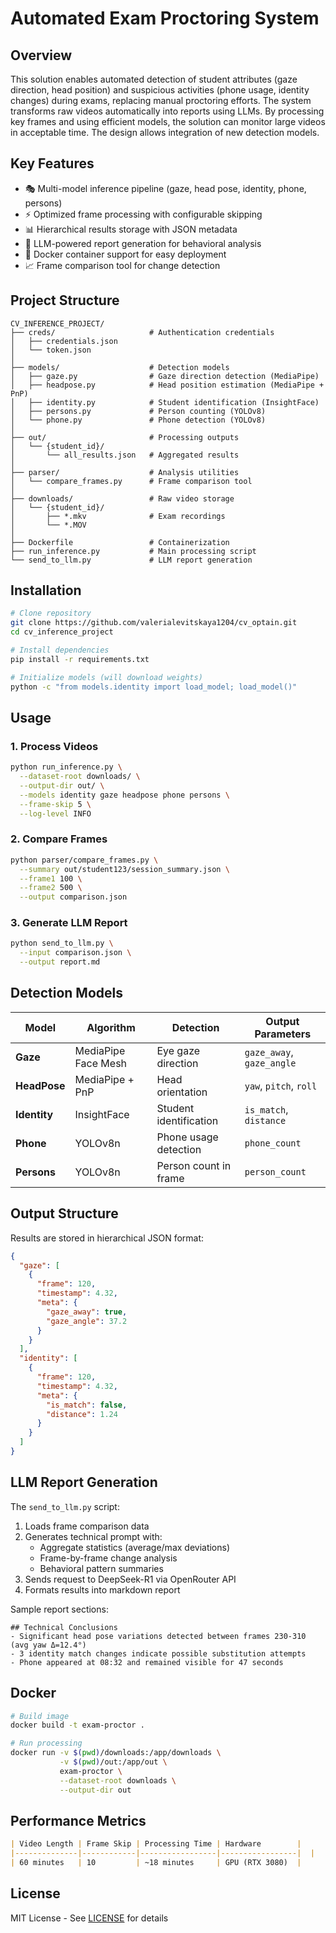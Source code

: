 # Automated Exam Proctoring System

## Overview
This solution enables automated detection of student attributes (gaze direction, head position) and suspicious activities (phone usage, identity changes) during exams, replacing manual proctoring efforts. The system transforms raw videos automatically into reports using LLMs. By processing key frames and using efficient models, the solution can monitor large videos in acceptable time. The design allows integration of new detection models.

## Key Features
- 🎭 Multi-model inference pipeline (gaze, head pose, identity, phone, persons)
- ⚡ Optimized frame processing with configurable skipping
- 📊 Hierarchical results storage with JSON metadata
- 🤖 LLM-powered report generation for behavioral analysis
- 🐳 Docker container support for easy deployment
- 📈 Frame comparison tool for change detection

## Project Structure
```
CV_INFERENCE_PROJECT/
├── creds/                     # Authentication credentials
│   ├── credentials.json
│   └── token.json
│
├── models/                    # Detection models
│   ├── gaze.py                # Gaze direction detection (MediaPipe)
│   ├── headpose.py            # Head position estimation (MediaPipe + PnP)
│   ├── identity.py            # Student identification (InsightFace)
│   ├── persons.py             # Person counting (YOLOv8)
│   └── phone.py               # Phone detection (YOLOv8)
│
├── out/                       # Processing outputs
│   └── {student_id}/
│       └── all_results.json   # Aggregated results
│
├── parser/                    # Analysis utilities
│   └── compare_frames.py      # Frame comparison tool
│
├── downloads/                 # Raw video storage
│   └── {student_id}/
│       ├── *.mkv              # Exam recordings
│       └── *.MOV
│
├── Dockerfile                 # Containerization
├── run_inference.py           # Main processing script
└── send_to_llm.py             # LLM report generation
```

## Installation
```bash
# Clone repository
git clone https://github.com/valerialevitskaya1204/cv_optain.git
cd cv_inference_project

# Install dependencies
pip install -r requirements.txt

# Initialize models (will download weights)
python -c "from models.identity import load_model; load_model()"
```

## Usage

### 1. Process Videos
```bash
python run_inference.py \
  --dataset-root downloads/ \
  --output-dir out/ \
  --models identity gaze headpose phone persons \
  --frame-skip 5 \
  --log-level INFO
```

### 2. Compare Frames
```bash
python parser/compare_frames.py \
  --summary out/student123/session_summary.json \
  --frame1 100 \
  --frame2 500 \
  --output comparison.json
```

### 3. Generate LLM Report
```bash
python send_to_llm.py \
  --input comparison.json \
  --output report.md
```

## Detection Models

| Model       | Algorithm              | Detection                           | Output Parameters              |
|-------------|------------------------|-------------------------------------|--------------------------------|
| **Gaze**    | MediaPipe Face Mesh    | Eye gaze direction                 | `gaze_away`, `gaze_angle`     |
| **HeadPose**| MediaPipe + PnP        | Head orientation                   | `yaw`, `pitch`, `roll`        |
| **Identity**| InsightFace            | Student identification             | `is_match`, `distance`        |
| **Phone**   | YOLOv8n                | Phone usage detection              | `phone_count`                 |
| **Persons** | YOLOv8n                | Person count in frame              | `person_count`                |

## Output Structure
Results are stored in hierarchical JSON format:
```json
{
  "gaze": [
    {
      "frame": 120,
      "timestamp": 4.32,
      "meta": {
        "gaze_away": true,
        "gaze_angle": 37.2
      }
    }
  ],
  "identity": [
    {
      "frame": 120,
      "timestamp": 4.32,
      "meta": {
        "is_match": false,
        "distance": 1.24
      }
    }
  ]
}
```

## LLM Report Generation
The `send_to_llm.py` script:
1. Loads frame comparison data
2. Generates technical prompt with:
   - Aggregate statistics (average/max deviations)
   - Frame-by-frame change analysis
   - Behavioral pattern summaries
3. Sends request to DeepSeek-R1 via OpenRouter API
4. Formats results into markdown report

Sample report sections:
```
## Technical Conclusions
- Significant head pose variations detected between frames 230-310 (avg yaw Δ=12.4°)
- 3 identity match changes indicate possible substitution attempts
- Phone appeared at 08:32 and remained visible for 47 seconds
```

## Docker
```bash
# Build image
docker build -t exam-proctor .

# Run processing
docker run -v $(pwd)/downloads:/app/downloads \
           -v $(pwd)/out:/app/out \
           exam-proctor \
           --dataset-root downloads \
           --output-dir out
```

## Performance Metrics
```markdown
| Video Length | Frame Skip | Processing Time | Hardware        |
|--------------|------------|-----------------|-----------------|  |
| 60 minutes   | 10         | ~18 minutes     | GPU (RTX 3080)  |
```

## License
MIT License - See [LICENSE](LICENSE) for details

